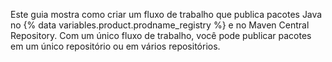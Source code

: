 Este guia mostra como criar um fluxo de trabalho que publica pacotes Java no {% data variables.product.prodname_registry %} e no Maven Central Repository. Com um único fluxo de trabalho, você pode publicar pacotes em um único repositório ou em vários repositórios.